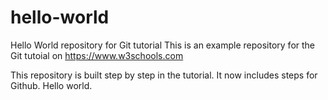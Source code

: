# hello-world

Hello World repository for Git tutorial
This is an example repository for the Git tutoial on https://www.w3schools.com

This repository is built step by step in the tutorial.
It now includes steps for Github.
Hello world.
